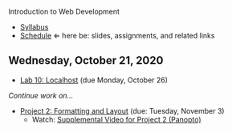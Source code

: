 Introduction to Web Development

- [Syllabus](syllabus.md)
- [Schedule](schedule.md)   &lArr; here be: slides, assignments, and related links

## Wednesday, October 21, 2020

- [Lab 10: Localhost](lab10-localhost/instructions.md) (due Monday, October 26)

*Continue work on...*

- [Project 2: Formatting and Layout](project02-formatting-and-layout/instructions.md) (due: Tuesday, November 3)
  - Watch: [Supplemental Video for Project 2 (Panopto)](https://rochester.hosted.panopto.com/Panopto/Pages/Viewer.aspx?id=c0f01af1-649c-41c6-8ed8-ac46013c89a9)

